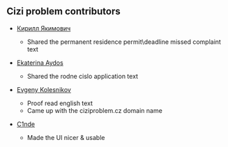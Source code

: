 ## Cizi problem contributors

* [Кирилл Якимович](https://t.me/leadmeguideme)
  * Shared the permanent residence permit\deadline missed complaint text

* [Ekaterina Aydos](https://t.me/froggy_greeny)
  * Shared the rodne cislo application text

* [Evgeny Kolesnikov](https://github.com/evgenyz)
  * Proof read english text
  * Came up with the ciziproblem.cz domain name

* [C1nde](https://github.com/C1nde)
  * Made the UI nicer & usable
